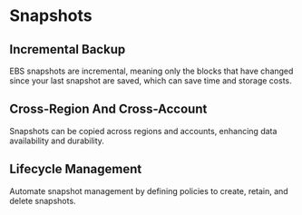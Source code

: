# Snapshots

## Incremental Backup

EBS snapshots are incremental, meaning only the blocks that have changed since your last snapshot are saved, which can
save time and storage costs.

## Cross-Region And Cross-Account

Snapshots can be copied across regions and accounts, enhancing data availability and durability.

## Lifecycle Management

Automate snapshot management by defining policies to create, retain, and delete snapshots.
